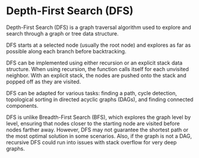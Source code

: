 # Depth-First Search (DFS)

Depth-First Search (DFS) is a graph traversal algorithm used to explore and search through a graph or tree data structure.

DFS starts at a selected node (usually the root node) and explores as far as possible along each branch before backtracking.

DFS can be implemented using either recursion or an explicit stack data structure. When using recursion, the function calls itself for each unvisited neighbor. With an explicit stack, the nodes are pushed onto the stack and popped off as they are visited.

DFS can be adapted for various tasks: finding a path, cycle detection, topological sorting in directed acyclic graphs (DAGs), and finding connected components.

DFS is unlike Breadth-First Search (BFS), which explores the graph level by level, ensuring that nodes closer to the starting node are visited before nodes farther away. However, DFS may not guarantee the shortest path or the most optimal solution in some scenarios. Also, if the graph is not a DAG, recursive DFS could run into issues with stack overflow for very deep graphs.
